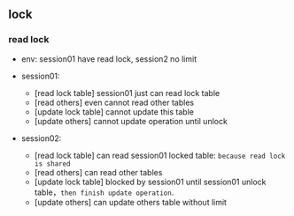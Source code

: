 ## lock
### read lock 
- env: session01 have read lock, session2 no limit
- session01: 
    - [read lock table] session01 just can read lock table
    - [read others] even cannot read other tables
    - [update lock table] cannot update this table
    - [update others] cannot update operation until unlock
   
- session02:
    - [read lock table]  can read session01 locked table: `because read lock is shared`
    - [read others] can read other tables
    - [update lock table] blocked by session01 until session01 unlock table，`then finish update operation`.
    - [update others] can update others table without limit